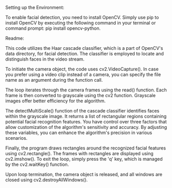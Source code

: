 Setting up the Environment:

To enable facial detection, you need to install OpenCV. Simply use pip to install OpenCV by executing the following command in your terminal or command prompt: pip install opencv-python.

Readme:

This code utilizes the Haar cascade classifier, which is a part of OpenCV's data directory, for facial detection. The classifier is employed to locate and distinguish faces in the video stream.

To initiate the camera object, the code uses cv2.VideoCapture(). In case you prefer using a video clip instead of a camera, you can specify the file name as an argument during the function call.

The loop iterates through the camera frames using the read() function. Each frame is then converted to grayscale using the cv2 function. Grayscale images offer better efficiency for the algorithm.

The detectMultiScale() function of the cascade classifier identifies faces within the grayscale image. It returns a list of rectangular regions containing potential facial recognition features. You have control over three factors that allow customization of the algorithm's sensitivity and accuracy. By adjusting these variables, you can enhance the algorithm's precision in various scenarios.

Finally, the program draws rectangles around the recognized facial features using cv2.rectangle(). The frames with rectangles are displayed using cv2.imshow(). To exit the loop, simply press the 'q' key, which is managed by the cv2.waitKey() function.

Upon loop termination, the camera object is released, and all windows are closed using cv2.destroyAllWindows().
